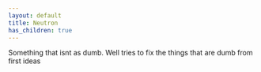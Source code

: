 ```yaml
---
layout: default
title: Neutron
has_children: true
---
```

Something that isnt as dumb. Well tries to fix the things that are dumb from first ideas
